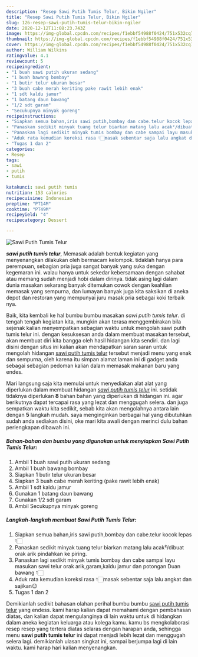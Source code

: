 ```yaml
---
description: "Resep Sawi Putih Tumis Telur, Bikin Ngiler"
title: "Resep Sawi Putih Tumis Telur, Bikin Ngiler"
slug: 126-resep-sawi-putih-tumis-telur-bikin-ngiler
date: 2020-12-12T11:08:23.743Z
image: https://img-global.cpcdn.com/recipes/f1ebbf54988f0424/751x532cq70/sawi-putih-tumis-telur-foto-resep-utama.jpg
thumbnail: https://img-global.cpcdn.com/recipes/f1ebbf54988f0424/751x532cq70/sawi-putih-tumis-telur-foto-resep-utama.jpg
cover: https://img-global.cpcdn.com/recipes/f1ebbf54988f0424/751x532cq70/sawi-putih-tumis-telur-foto-resep-utama.jpg
author: William Wilkins
ratingvalue: 4.1
reviewcount: 5
recipeingredient:
- "1 buah sawi putih ukuran sedang"
- "1 buah bawang bombay"
- "1 butir telur ukuran besar"
- "3 buah cabe merah keriting pake rawit lebih enak"
- "1 sdt kaldu jamur"
- "1 batang daun bawang"
- "1/2 sdt garam"
- "Secukupnya minyak goreng"
recipeinstructions:
- "Siapkan semua bahan,iris sawi putih,bombay dan cabe.telur kocok lepas 👇🏻"
- "Panaskan sedikit minyak tuang telur biarkan matang lalu acak²/dibuat orak arik pindahkan ke piring."
- "Panaskan lagi sedikit minyak tumis bombay dan cabe sampai layu masukan sawi telur orak arik,garam,kaldu jamur dan potongan Duan bawang 👇🏻"
- "Aduk rata kemudian koreksi rasa 👇🏻masak sebentar saja lalu angkat dan sajikan😉"
- "Tugas 1 dan 2"
categories:
- Resep
tags:
- sawi
- putih
- tumis

katakunci: sawi putih tumis 
nutrition: 153 calories
recipecuisine: Indonesian
preptime: "PT14M"
cooktime: "PT49M"
recipeyield: "4"
recipecategory: Dessert

---
```



![Sawi Putih Tumis Telur](https://img-global.cpcdn.com/recipes/f1ebbf54988f0424/751x532cq70/sawi-putih-tumis-telur-foto-resep-utama.jpg)

<b><i>sawi putih tumis telur</i></b>, Memasak adalah bentuk kegiatan yang menyenangkan dilakukan oleh bermacam kelompok. tidaklah hanya para perempuan, sebagian pria juga sangat banyak yang suka dengan kegemaran ini. walau hanya untuk sekedar kebersamaan dengan sahabat atau memang sudah menjadi hobi dalam dirinya. tidak asing lagi dalam dunia masakan sekarang banyak ditemukan cowok dengan keahlian memasak yang sempurna, dan lumayan banyak juga kita saksikan di aneka depot dan restoran yang mempunyai juru masak pria sebagai koki terbaik nya.



Baik, kita kembali ke hal bumbu bumbu masakan <i>sawi putih tumis telur</i>. di tengah tengah kegiatan kita, mungkin akan terasa menggembirakan bila sejenak kalian menyempatkan sebagian waktu untuk mengolah sawi putih tumis telur ini. dengan kesuksesan anda dalam membuat masakan tersebut, akan membuat diri kita bangga oleh hasil hidangan kita sendiri. dan lagi disini dengan situs ini kalian akan mendapatkan saran saran untuk mengolah hidangan <u>sawi putih tumis telur</u> tersebut menjadi menu yang enak dan sempurna, oleh karena itu simpan alamat laman ini di gadget anda sebagai sebagian pedoman kalian dalam memasak makanan baru yang endes.


Mari langsung saja kita memulai untuk menyediakan alat alat yang diperlukan dalam membuat hidangan <u><i>sawi putih tumis telur</i></u> ini. setidak tidaknya diperlukan <b>8</b> bahan bahan yang diperlukan di hidangan ini. agar berikutnya dapat tercapai rasa yang lezat dan menggugah selera. dan juga sempatkan waktu kita sedikit, sebab kita akan mengolahnya antara lain dengan <b>5</b> langkah mudah. saya menginginkan berbagai hal yang dibutuhkan sudah anda sediakan disini, oke mari kita awali dengan merinci dulu bahan perlengkapan dibawah ini.

<!--inarticleads1-->

##### Bahan-bahan dan bumbu yang digunakan untuk menyiapkan Sawi Putih Tumis Telur:

1. Ambil 1 buah sawi putih ukuran sedang
1. Ambil 1 buah bawang bombay
1. Siapkan 1 butir telur ukuran besar
1. Siapkan 3 buah cabe merah keriting (pake rawit lebih enak)
1. Ambil 1 sdt kaldu jamur
1. Gunakan 1 batang daun bawang
1. Gunakan 1/2 sdt garam
1. Ambil Secukupnya minyak goreng




<!--inarticleads2-->

##### Langkah-langkah membuat Sawi Putih Tumis Telur:

1. Siapkan semua bahan,iris sawi putih,bombay dan cabe.telur kocok lepas 👇🏻
1. Panaskan sedikit minyak tuang telur biarkan matang lalu acak²/dibuat orak arik pindahkan ke piring.
1. Panaskan lagi sedikit minyak tumis bombay dan cabe sampai layu masukan sawi telur orak arik,garam,kaldu jamur dan potongan Duan bawang 👇🏻
1. Aduk rata kemudian koreksi rasa 👇🏻masak sebentar saja lalu angkat dan sajikan😉
1. Tugas 1 dan 2




Demikianlah sedikit bahasan olahan perihal bumbu bumbu <u>sawi putih tumis telur</u> yang endess. kami harap kalian dapat memahami dengan pembahasan diatas, dan kalian dapat mengulanginya di lain waktu untuk di hidangkan dalam aneka kegiatan keluarga atau kolega kamu. kamu bs mengkolaborasi resep resep yang tertera diatas selaras dengan harapan anda, sehingga menu <b>sawi putih tumis telur</b> ini dapat menjadi lebih lezat dan menggugah selera lagi. demikianlah ulasan singkat ini, sampai berjumpa lagi di lain waktu. kami harap hari kalian menyenangkan.
